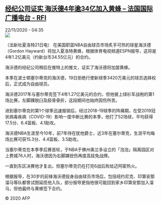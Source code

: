 <!--1606021029000-->
[经纪公司证实 海沃德4年逾34亿加入黄蜂 – 法国国际广播电台 - RFI](http://www.rfi.fr//cn/contenu/20201122-%E7%BB%8F%E7%BA%AA%E5%85%AC%E5%8F%B8%E8%AF%81%E5%AE%9E-%E6%B5%B7%E6%B2%83%E5%BE%B74%E5%B9%B4%E9%80%BE34%E4%BA%BF%E5%8A%A0%E5%85%A5%E9%BB%84%E8%9C%82)
------

<div>22/11/2020 - 04:35</div><img src="https://s.rfi.fr/media/display/8db940d8-2c77-11eb-8a95-005056bf87d6/w:310/p:16x9/spo0001b.201122113501.jpg"><div class="t-content__body u-clearfix"><p>（法新社夏洛特21日电）    在美国职篮NBA自由球员市场炙手可热的球星海沃德（Gordon Hayward）将加入夏洛特黄蜂，根据体育电视频道ESPN报导，这将是4年1.2亿美元（约新台币34.55亿元）的合约。</p><p>海沃德的经纪公司稍后在推特上的推文，证实了海沃德将加盟黄蜂。</p><p>本季在波士顿塞尔蒂克的海沃德，19日拒绝行使新球季3420万美元的球员选择权后，正式成为自由球员。</p><p>海沃德2017年与塞尔蒂克签下4年1.27亿美元的合约，但他披上绿衫军战袍的第1场比赛，左脚踝脱臼及胫骨骨折，这段期间也始终因伤所苦。</p><p>进到塞尔蒂克的第1个球季迅速报销后，经过2018-19球季的阵痛期，在受2019冠状病毒疾病（COVID-19）影响一度中断比赛的本季，他打了52场球，平均获得17.5分、6.4篮板、4.1助攻。</p><p>海沃德NBA生涯至今10年，前7年待在犹他爵士，近3年在塞尔蒂克，生涯平均每场比赛可获15.3分、4.4篮板、3.5助攻。</p><p>当塞尔蒂克在本季季后赛首轮，于NBA于佛州奥兰多设立的「泡泡」隔离园区对上费城76人时，海沃德因为右脚踝扭伤再度高挂免战牌。</p><p>一直到东区决赛他才复出，但塞尔蒂克仍在打完6战后败给迈阿密热火。</p><p>根据报导，在30岁的前锋海沃德投身自由球员市场后，包括纽约尼克、印第安那溜马等队都曾试图延揽他入队，部分报导更指他很可能回到家乡印第安那加入溜马，但他最终与黄蜂签下合约。</p><p class="t-copyright">© 2020 AFP</p>        </div>
